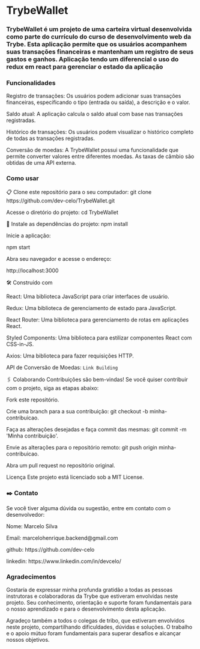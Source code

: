# TrybeWallet

### TrybeWallet é um projeto de uma carteira virtual desenvolvida como parte do currículo do curso de desenvolvimento web da Trybe. Esta aplicação permite que os usuários acompanhem suas transações financeiras e mantenham um registro de seus gastos e ganhos. Aplicação tendo um diferencial o uso do redux em react para gerenciar o estado da aplicação

### Funcionalidades
<p>Registro de transações: Os usuários podem adicionar suas transações financeiras, especificando o tipo (entrada ou saída), a descrição e o valor.<p>

<p>Saldo atual: A aplicação calcula o saldo atual com base nas transações registradas.<p>

<p>Histórico de transações: Os usuários podem visualizar o histórico completo de todas as transações registradas.<p>

<p>Conversão de moedas: A TrybeWallet possui uma funcionalidade que permite converter valores entre diferentes moedas. As taxas de câmbio são obtidas de uma API externa.<p>

### Como usar
<p>📋 Clone este repositório para o seu computador:
git clone https://github.com/dev-celo/TrybeWallet.git<p>

<p>Acesse o diretório do projeto:
cd TrybeWallet<p>

<p>🔧 Instale as dependências do projeto:
npm install<p>

<p>Inicie a aplicação:

npm start<p>

<p>Abra seu navegador e acesse o endereço:

http://localhost:3000<p>

<p>🛠️ Construído com<p>

<p>React: Uma biblioteca JavaScript para criar interfaces de usuário.<p>
<p>Redux: Uma biblioteca de gerenciamento de estado para JavaScript.<p>
<p>React Router: Uma biblioteca para gerenciamento de rotas em aplicações React.<p>
Styled Components: Uma biblioteca para estilizar componentes React com CSS-in-JS.<p>
<p>Axios: Uma biblioteca para fazer requisições HTTP.<p>


API de Conversão de Moedas: `Link Building`

🖇️ Colaborando
Contribuições são bem-vindas! Se você quiser contribuir com o projeto, siga as etapas abaixo:

Fork este repositório.
<p>Crie uma branch para a sua contribuição: git checkout -b minha-contribuicao.<p>
<p>Faça as alterações desejadas e faça commit das mesmas: git commit -m 'Minha contribuição'.<p>
<p>Envie as alterações para o repositório remoto: git push origin minha-contribuicao.<p>
Abra um pull request no repositório original.

Licença
Este projeto está licenciado sob a MIT License.

### ✒️ Contato
Se você tiver alguma dúvida ou sugestão, entre em contato com o desenvolvedor:

<p>Nome: Marcelo Silva<p>
<p>Email: marcelohenrique.backend@gmail.com<p>
<p>github: https://github.com/dev-celo<p>
<p>linkedin: https://www.linkedin.com/in/devcelo/<p>

### Agradecimentos
Gostaría de expressar minha profunda gratidão a todas as pessoas instrutoras e colaboradoras da Trybe que estiveram envolvidas neste projeto. Seu conhecimento, orientação e suporte foram fundamentais para o nosso aprendizado e para o desenvolvimento desta aplicação.

Agradeço também a todos o colegas de tribo, que estiveram envolvidos neste projeto, compartilhando dificuldades, dúvidas e soluções. O trabalho e o apoio mútuo foram fundamentais para superar desafios e alcançar nossos objetivos.
